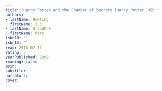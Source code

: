 ```yaml
---
title: 'Harry Potter and the Chamber of Secrets (Harry Potter, #2)'
authors:
- lastName: Rowling
  firstName: J.K.
- lastName: GrandPré
  firstName: Mary
isbn10: ''
isbn13: ''
read: 2016-07-11
rating: 5
yearPublished: 1999
reading: false
asin:
subtitle:
narrators:
cover:
---
```

